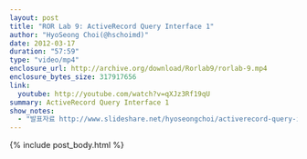 ```yaml
---
layout: post
title: "ROR Lab 9: ActiveRecord Query Interface 1"
author: "HyoSeong Choi(@hschoimd)"
date: 2012-03-17
duration: "57:59"
type: "video/mp4"
enclosure_url: http://archive.org/download/Rorlab9/rorlab-9.mp4
enclosure_bytes_size: 317917656
link:
  youtube: http://youtube.com/watch?v=qXJz3Rf19qU
summary: ActiveRecord Query Interface 1
show_notes:
  - "발표자료 http://www.slideshare.net/hyoseongchoi/activerecord-query-interface-1-12016458" 
---
```


{% include post_body.html %}
